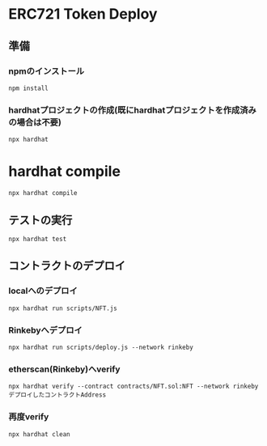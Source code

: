 # ERC721 Token Deploy

## 準備
### npmのインストール
```npm install```

### hardhatプロジェクトの作成(既にhardhatプロジェクトを作成済みの場合は不要)
```npx hardhat```

# hardhat compile
```npx hardhat compile```

## テストの実行
```npx hardhat test```

## コントラクトのデプロイ
### localへのデプロイ
```npx hardhat run scripts/NFT.js```

### Rinkebyへデプロイ
```npx hardhat run scripts/deploy.js --network rinkeby```

### etherscan(Rinkeby)へverify
```npx hardhat verify --contract contracts/NFT.sol:NFT --network rinkeby デプロイしたコントラクトAddress```

### 再度verify
```npx hardhat clean```
